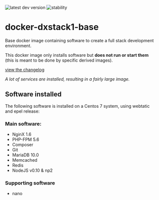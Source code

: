 
![latest dev version](https://img.shields.io/badge/version-v1.5--dev-orange.svg)
![stability](https://img.shields.io/badge/stability-UNSTABLE-red.svg)

# docker-dxstack1-base



Base docker image containing software to create a full stack development environment.

This docker image only installs software but **does not run or start them** (this is meant to be done by specific derived images).

[view the changelog](doc/changelog.md)

*A lot of services are installed, resulting in a fairly large image.*



## Software installed

The following software is installed on a Centos 7 system, using webtatic and epel release:

### Main software:

* NginX 1.6
* PHP-FPM 5.6
* Composer
* Git
* MariaDB 10.0
* Memcached
* Redis
* NodeJS v0.10 & np2

### Supporting software

* nano

